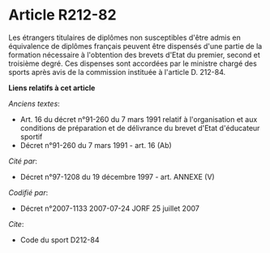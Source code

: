 # Article R212-82

Les étrangers titulaires de diplômes non susceptibles d'être admis en équivalence de diplômes français peuvent être dispensés
d'une partie de la formation nécessaire à l'obtention des brevets d'Etat du premier, second et troisième degré. Ces dispenses
sont accordées par le ministre chargé des sports après avis de la commission instituée à l'article D. 212-84.

**Liens relatifs à cet article**

_Anciens textes_:

  - Art. 16 du décret n°91-260 du 7 mars 1991 relatif à l'organisation et aux conditions de préparation et de délivrance du brevet d'Etat d'éducateur sportif
  - Décret n°91-260 du 7 mars 1991 - art. 16 (Ab)

_Cité par_:

  - Décret n°97-1208 du 19 décembre 1997 - art. ANNEXE (V)

_Codifié par_:

  - Décret n°2007-1133 2007-07-24 JORF 25 juillet 2007

_Cite_:

  - Code du sport D212-84
